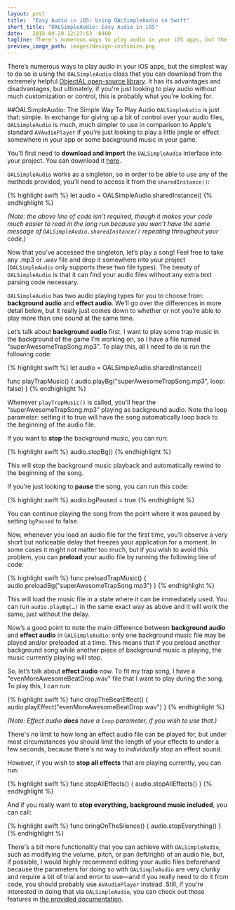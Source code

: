 ```yaml
---
layout: post
title:  "Easy Audio in iOS: Using OALSimpleAudio in Swift"
short_title: "OALSimpleAudio: Easy Audio in iOS"
date:   2015-09-29 12:27:53 -0400
tagline: There’s numerous ways to play audio in your iOS apps, but the simplest way to do so is using the OALSimpleAudio class from the extremely helpful ObjectAL open-source library.
preview_image_path: images/design-instimize.png
---
```


There’s numerous ways to play audio in your iOS apps, but the simplest way to do so is using the `OALSimpleAudio` class that you can download from the extremely helpful [ObjectAL open-source library][OALSimpleAudio-Github]. It has its advantages and disadvantages, but ultimately, if you're just looking to play audio without much customization or control, this is probably what you're looking for.

##OALSimpleAudio: The Simple Way To Play Audio
`OALSimpleAudio` is just that: simple. In exchange for giving up a bit of control over your audio files, `OALSimpleAudio` is much, much simpler to use in comparison to Apple's standard `AVAudioPlayer` if you’re just looking to play a little jingle or effect somewhere in your app or some background music in your game.

You'll first need to **download and import** the `OALSimpleAudio` interface into your project. You can download it [here][OALSimpleAudio-Github].

`OALSimpleAudio` works as a singleton, so in order to be able to use any of the methods provided, you’ll need to access it from the `sharedInstance()`:

{% highlight swift %}
let audio = OALSimpleAudio.sharedInstance()
{% endhighlight %}

*(Note: the above line of code isn’t required, though it makes your code much easier to read in the long run because you won’t have the same message of `OALSimpleAudio.sharedInstance()` repeating throughout your code.)*

Now that you’ve accessed the singleton, let’s play a song! Feel free to take any .mp3 or .wav file and drop it somewhere into your project (`OALSimpleAudio` only supports these two file types). The beauty of `OALSimpleAudio` is that it can find your audio files without any extra text parsing code necessary.

`OALSimpleAudio` has two audio playing types for you to choose from: **background audio** and **effect audio**. We’ll go over the differences in more detail below, but it really just comes down to whether or not you’re able to play more than one sound at the same time.

Let’s talk about **background audio** first. I want to play some trap music in the background of the game I’m working on, so I have a file named “superAwesomeTrapSong.mp3”. To play this, all I need to do is run the following code:

{% highlight swift %}
let audio = OALSimpleAudio.sharedInstance()

func playTrapMusic() {
    audio.playBg("superAwesomeTrapSong.mp3", loop: false)
}
{% endhighlight %}

Whenever `playTrapMusic()` is called, you’ll hear the “superAwesomeTrapSong.mp3” playing as background audio. Note the loop parameter: setting it to true will have the song automatically loop back to the beginning of the audio file.

If you want to **stop** the background music, you can run:

{% highlight swift %}
audio.stopBg()
{% endhighlight %}

This will stop the background music playback and automatically rewind to the beginning of the song. 

If you’re just looking to **pause** the song, you can run this code:

{% highlight swift %}
audio.bgPaused = true
{% endhighlight %}

You can continue playing the song from the point where it was paused by setting `bgPaused` to false.

Now, whenever you load an audio file for the first time, you’ll observe a very short but noticeable delay that freezes your application for a moment. In some cases it might not matter too much, but if you wish to avoid this problem, you can **preload** your audio file by running the following line of code:

{% highlight swift %}
func preloadTrapMusic() {
    audio.preloadBg("superAwesomeTrapSong.mp3")
}
{% endhighlight %}

This will load the music file in a state where it can be immediately used. You can run `audio.playBg(…)` in the same exact way as above and it will work the same, just without the delay.

Now’s a good point to note the main difference between **background audio** and **effect audio** in `OALSimpleAudio`: only one background music file may be played and/or preloaded at a time. This means that if you preload another background song while another piece of background music is playing, the music currently playing will stop.

So, let’s talk about **effect audio** now. To fit my trap song, I have a "evenMoreAwesomeBeatDrop.wav" file that I want to play during the song. To play this, I can run:

{% highlight swift %}
func dropTheBeatEffect() {
    audio.playEffect("evenMoreAwesomeBeatDrop.wav")
}
{% endhighlight %}

*(Note: Effect audio **does** have a `loop` parameter, if you wish to use that.)*

There's no limit to how long an effect audio file can be played for, but under most circumstances you should limit the length of your effects to under a few seconds, because there's no way to *individually* stop an effect sound.

However, if you wish to **stop all effects** that are playing currently, you can run:

{% highlight swift %}
func stopAllEffects() {
    audio.stopAllEffects()
}
{% endhighlight %}

And if you really want to **stop everything, background music included**, you can call:

{% highlight swift %}
func bringOnTheSilence() {
    audio.stopEverything()
}
{% endhighlight %}

There's a bit more functionality that you can achieve with `OALSimpleAudio`, such as modifying the volume, pitch, or pan (left/right) of an audio file, but, if possible, I would highly recommend editing your audio files beforehand because the parameters for doing so with `OALSimpleAudio` are very clunky and require a bit of trial and error to use—and if you really need to do it from code, you should probably use `AVAudioPlayer` instead. Still, if you're interested in doing that via `OALSimpleAudio`, you can check out those features in [the provided documentation][OALSimpleAudio-Documentation].

[OALSimpleAudio-Github]: https://github.com/kstenerud/ObjectAL-for-iPhone
[OALSimpleAudio-Documentation]: http://kstenerud.github.io/ObjectAL-for-iPhone/documentation/interface_o_a_l_simple_audio.html
